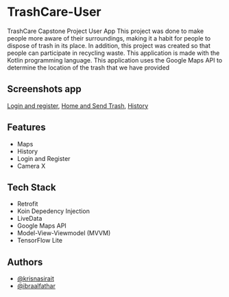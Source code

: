 # TrashCare-User
TrashCare Capstone Project User App This project was done to make people more aware of their surroundings, making it a habit for people to dispose of trash in its place. In addition, this project was created so that people can participate in recycling waste. This application is made with the Kotlin programming language. This application uses the Google Maps API to determine the location of the trash that we have provided


## Screenshots app
[Login and register](https://imgur.com/2wtNz5G), 
[Home and Send Trash](https://imgur.com/lCUYlR4), 
[History](https://imgur.com/M9zDNYo)


## Features

- Maps
- History
- Login and Register
- Camera X


## Tech Stack

- Retrofit
- Koin Depedency Injection
- LiveData
- Google Maps API
- Model-View-Viewmodel (MVVM)
- TensorFlow Lite


## Authors

- [@krisnasirait](https://github.com/krisnasirait)
- [@ibraalfathar](https://github.com/MuhammadIbraAlfathar)

